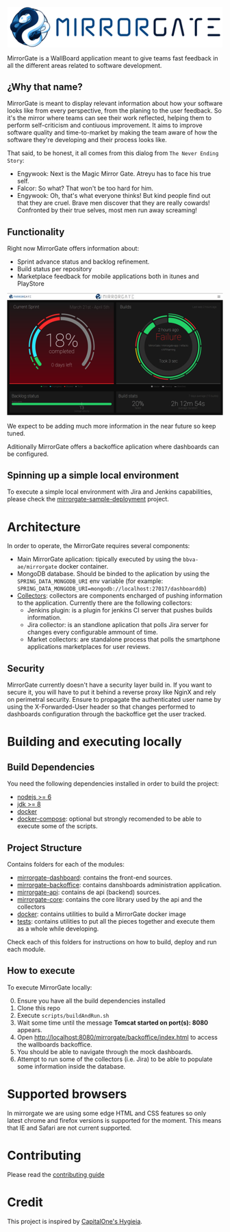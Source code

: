 ![MirrorGate](./docs/assets/logo.png)

MirrorGate is a WallBoard application meant to give teams fast feedback in all the different areas related to software development.

## ¿Why that name?

MirrorGate is meant to display relevant information about how your software looks like from every perspective, from the planing to the user feedback. So it's the mirror where teams can see their work reflected, helping them to perform self-criticism and contiuous improvement. It aims to improve software quality and time-to-market by making the team aware of how the software they're developing and their process looks like.

That said, to be honest, it all comes from this dialog from `The Never Ending Story`:

* Engywook: Next is the Magic Mirror Gate. Atreyu has to face his true self.
* Falcor: So what? That won't be too hard for him.
* Engywook: Oh, that's what everyone thinks! But kind people find out that they are cruel. Brave men discover that they are really cowards! Confronted by their true selves, most men run away screaming!

## Functionality

Right now MirrorGate offers information about:
- Sprint advance status and backlog refinement.
- Build status per repository
- Marketplace feedback for mobile applications both in itunes and PlayStore

![ScreenCatpure](./docs/assets/screencapture.png)

We expect to be adding much more information in the near future so keep tuned.

Aditionally MirrorGate offers a backoffice aplication where dashboards can be configured.

## Spinning up a simple local environment

To execute a simple local environment with Jira and Jenkins capabilities, please check the [mirrorgate-sample-deployment](https://github.com/BBVA/mirrorgate-sample-deployment) project.


# Architecture

In order to operate, the MirrorGate requires several components:

- Main MirrorGate aplication: tipically executed by using the `bbva-ae/mirrorgate` docker container.
- MongoDB database. Should be binded to the aplication by using the `SPRING_DATA_MONGODB_URI` env variable (for example: `SPRING_DATA_MONGODB_URI=mongodb://localhost:27017/dashboarddb`)
- [Collectors](https://github.com/BBVA?utf8=%E2%9C%93&q=mirrorgate%20collector&type=&language=): collectors are components encharged of pushing information to the application. Currently there are the following collectors:
    - Jenkins plugin: is a plugin for jenkins CI server that pushes builds information.
    - Jira collector: is an standlone aplication that polls Jira server for changes every configurable ammount of time.
    - Market collectors: are standalone process that polls the smartphone applications marketplaces for user reviews.

## Security

MirrorGate currently doesn't have a security layer build in. If you want to secure it, you will have to put it behind a reverse proxy like NginX and rely on perimetral security. Ensure to propagate the authenticated user name by using the X-Forwarded-User header so that changes performed to dashboards configuration through the backoffice get the user tracked.

# Building and executing locally

## Build Dependencies

You need the following dependencies installed in order to build the project:

- [nodejs >= 6](https://nodejs.org)
- [jdk >= 8](http://openjdk.java.net/)
- [docker](https://www.docker.com/)
- [docker-compose](https://docs.docker.com/compose/): optional but strongly recomended to be able to execute some of the scripts.

## Project Structure

Contains folders for each of the modules:
- [mirrorgate-dashboard](./mirrorgate-dashboard/readme.md): contains the front-end sources.
- [mirrorgate-backoffice](./mirrorgate-backoffice/README.md): contains danshboards administration application.
- [mirrorgate-api](./mirrorgate-api/Readme.md): contains de api (backend) sources.
- [mirrorgate-core](./mirrorgate-core/Readme.md): contains the core library used by the api and the collectors
- [docker](./docker/README.md): contains utilities to build a MirrorGate docker image
- [tests](./tests/README.md): contains utilities to put all the pieces together and execute them as a whole while developing.

Check each of this folders for instructions on how to build, deploy and run each module.

## How to execute

To execute MirrorGate locally:

0. Ensure you have all the build dependencies installed
1. Clone this repo
2. Execute `scripts/buildAndRun.sh`
3. Wait some time until the message **Tomcat started on port(s): 8080** appears.
3. Open [http://localhost:8080/mirrorgate/backoffice/index.html](http://localhost:8080/mirrorgate/backoffice/index.html) to access the wallboards backoffice.
4. You should be able to navigate through the mock dashboards.
5. Attempt to run some of the collectors (i.e. Jira) to be able to populate some information inside the database.

# Supported browsers

In mirrorgate we are using some edge HTML and CSS features so only latest chrome and firefox versions is supported for the moment. This means that IE and Safari are not current supported.

# Contributing

Please read the [contributing guide](./CONTRIBUTING.md)

# Credit

This project is inspired by [CapitalOne's Hygieia](https://github.com/capitalone/Hygieia).
